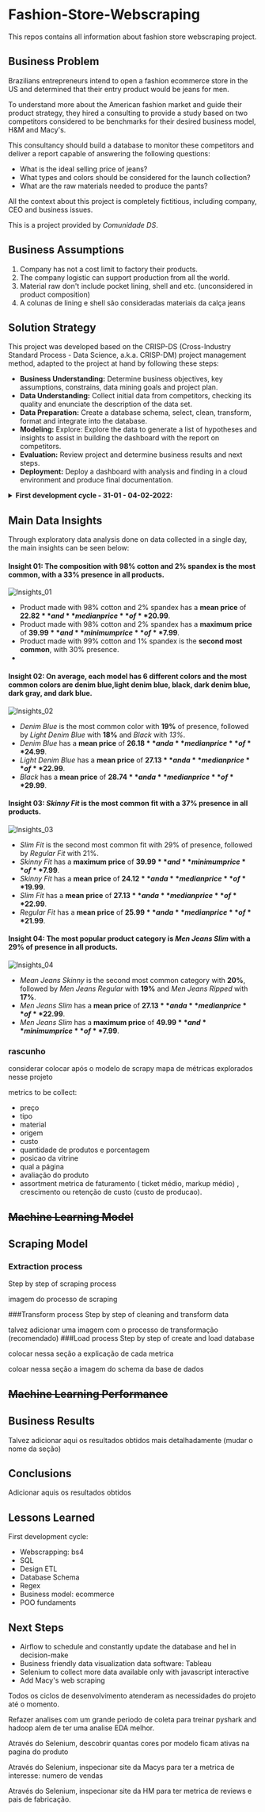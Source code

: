 # Fashion-Store-Webscraping
This repos contains all information about fashion store webscraping project.

## Business Problem
Brazilians entrepreneurs intend to open a fashion ecommerce store in the US and
determined that their entry product would be jeans for men.

To understand more about the American fashion market and guide their
product strategy, they hired a consulting to provide a study based on two 
competitors considered to be benchmarks for their desired business model, 
H&M and Macy's.

This consultancy should build a database to monitor these competitors and 
deliver a report capable of answering the following questions:
- What is the ideal selling price of jeans?
- What types and colors should be considered for the launch collection?
- What are the raw materials needed to produce the pants?

All the context about this project is completely fictitious, including company, CEO and business issues.

This is a project provided by <i>Comunidade DS</i>.


## Business Assumptions
1. Company has not a cost limit to factory their products.
2. The company logistic can support production from all the world.
3. Material raw don't include pocket lining, shell and etc. (unconsidered in product composition)
4. A colunas de lining e shell são consideradas materiais da calça jeans


## Solution Strategy
This project was developed based on the CRISP-DS (Cross-Industry Standard Process - 
Data Science, a.k.a. CRISP-DM) project management method, adapted to the project at
hand by following these steps:

- **Business Understanding:** Determine business objectives, key assumptions, constrains,
data mining goals and project plan.
- **Data Understanding:** Collect initial data from competitors, checking its quality and enunciate
the description of the data set.
- **Data Preparation:** Create a database schema, select, clean, transform, format and integrate
into the database.
- **Modeling:** Explore: Explore the data to generate a list of hypotheses and insights to assist in 
building the dashboard with the report on competitors.
- **Evaluation:** Review project and determine business results and next steps.
- **Deployment:** Deploy a dashboard with analysis and finding in a cloud environment and produce
final documentation.


<details>
<summary> <strong> First development cycle - 31-01 - 04-02-2022: </strong> </summary>
<ol>
<li> Analysis of competitors website: <a href="https://www2.hm.com/en_us/men/products/jeans.html">H&M jeans for men </a> </li> 
<li> Define which metrics will be collect and database schema. </li>
<li> Define scraping process. </li> 
<li> Collect initial data. </li>
<li> Data preparing, cleaning and transform. </li>
<li> Integrate in database. </li>
<li> Data analysis. </li>
<li> Create hypothesis and main insights. </li>
<li> Built a dashboard report. </li>
<li> Deploy model. </li>
# schedule etl
</ol>
</details>


## Main Data Insights
Through exploratory data analysis done on data collected in a single day, the main insights can be seen below:

#### Insight 01: The composition with 98% cotton and 2% spandex is the most common, with a 33% presence in all products.

![Insights_01](https://github.com/vinissouza/Fashion-Store-Webscraping/blob/main/Images/data-insight-01.png?raw=true "Insights 01")

- Product made with 98% cotton and 2% spandex has a **mean price** of **$22.82** and **median price** of **$20.99**.
- Product made with 98% cotton and 2% spandex has a **maximum price** of **$39.99** and **minimum price** of **$7.99**.
- Product made with 99% cotton and 1% spandex is the **second most common**, with 30% presence.
- 


#### Insight 02: On average, each model has 6 different colors and the most common colors are denim blue,light denim blue, black, dark denim blue, dark gray, and dark blue.

![Insights_02](https://github.com/vinissouza/Fashion-Store-Webscraping/blob/main/Images/data-insight-02.png?raw=true "Insights 02")

- _Denim Blue_ is the most common color with **19%** of presence, followed by _Light Denim Blue_ with **18%** and _Black_ with _13%_.
- _Denim Blue_ has a **mean price** of **$26.18** and a **median price** of **$24.99**.
- _Light Denim Blue_ has a **mean price** of **$27.13** and a **median price** of **$22.99**.
- _Black_ has a **mean price** of **$28.74** and a **median price** of **$29.99**.

#### Insight 03: _Skinny Fit_ is the most common fit with a 37% presence in all products.

![Insights_03](https://github.com/vinissouza/Fashion-Store-Webscraping/blob/main/Images/data-insight-03.png?raw=true "Insights 03")

- _Slim Fit_ is the second most common fit with 29% of presence, followed by _Regular Fit_ with 21%.
- _Skinny Fit_  has a **maximum price** of **$39.99** and **minimum price** of **$7.99**.
- _Skinny Fit_ has a **mean price** of **$24.12** and a **median price** of **$19.99**.
- _Slim Fit_ has a **mean price** of **$27.13** and a **median price** of **$22.99**.
- _Regular Fit_ has a **mean price** of **$25.99** and a **median price** of **$21.99**.

#### Insight 04: The most popular product category is _Men Jeans Slim_ with a 29% of presence in all products.

![Insights_04](https://github.com/vinissouza/Fashion-Store-Webscraping/blob/main/Images/data-insight-04.png?raw=true "Insights 04")

- _Mean Jeans Skinny_ is the second most common category with **20%**, followed by _Men Jeans Regular_ with **19%** and _Men Jeans Ripped_ with **17%**.
- _Men Jeans Slim_ has a **mean price** of **$27.13** and a **median price** of **$22.99**.
- _Men Jeans Slim_  has a **maximum price** of **$49.99** and **minimum price** of **$7.99**.



### rascunho
considerar colocar após o modelo de scrapy
mapa de métricas explorados nesse projeto

metrics to be collect:
- preço
- tipo
- material
- origem
- custo
- quantidade de produtos e porcentagem
- posicao da vitrine
- qual a página
- avaliação do produto
- assortment
metrica de faturamento ( ticket médio, markup médio) , crescimento ou retenção de custo (custo de producao).

## ~~Machine Learning Model~~
## Scraping Model


### Extraction process
Step by step of scraping process

imagem do processo de scraping

###Transform process
Step by step of cleaning and transform data

talvez adicionar uma imagem com o processo de transformação (recomendado)
###Load process
Step by step of create and load database

colocar nessa seção a explicação de cada metrica

coloar nessa seção a imagem do schema da base de dados

## <del>Machine Learning Performance</del>

## Business Results
Talvez adicionar aqui os resultados obtidos mais detalhadamente (mudar o nome da seção)

## Conclusions
Adicionar aquis os resultados obtidos

## Lessons Learned
First development cycle:
- Webscrapping: bs4
- SQL
- Design ETL
- Database Schema
- Regex
- Business model: ecommerce
- POO fundaments

## Next Steps
- Airflow to schedule and constantly update the database and hel in decision-make
- Business friendly data visualization data software: Tableau
- Selenium to collect more data available only with javascript interactive
- Add Macy's web scraping

Todos os ciclos de desenvolvimento atenderam as necessidades do projeto até o momento.

Refazer analises com um grande periodo de coleta para treinar pyshark and hadoop alem de 
ter uma analise EDA melhor.

Através do Selenium, descobrir quantas cores por modelo ficam ativas na pagina do produto

Através do Selenium, inspecionar site da Macys para ter a metrica de interesse: numero de vendas

Através do Selenium, inspecionar site da HM para ter metrica de reviews e pais de fabricação.